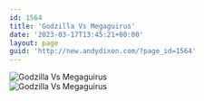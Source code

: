 ```yaml
---
id: 1564
title: 'Godzilla Vs Megaguirus'
date: '2023-03-17T13:45:21+00:00'
layout: page
guid: 'http://new.andydixon.com/?page_id=1564'
---
```


![Godzilla Vs Megaguirus](https://i0.wp.com/assets.g8x2.ldn.idrivee2-23.com/posters/Godzilla%20Vs%20Megaguirus%2001.jpg?w=1200&ssl=1 "Godzilla Vs Megaguirus")  
![Godzilla Vs Megaguirus](https://i0.wp.com/assets.g8x2.ldn.idrivee2-23.com/posters/Godzilla%20Vs%20Megaguirus%2002.jpg?w=1200&ssl=1 "Godzilla Vs Megaguirus")